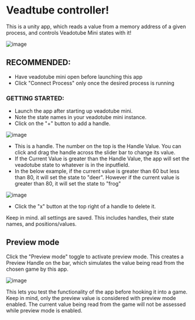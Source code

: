 # Veadtube controller!
This is a unity app, which reads a value from a memory address of a given process, and controls Veadotube Mini states with it!

![image](https://github.com/user-attachments/assets/37849dec-9a47-4344-907d-91eb58613f0b)

## RECOMMENDED:
- Have veadotube mini open before launching this app
- Click "Connect Process" only once the desired process is running

### GETTING STARTED:
- Launch the app after starting up veadotube mini.
- Note the state names in your veadotube mini instance.
- Click on the "+" button to add a handle.

![image](https://github.com/user-attachments/assets/dcccf3ec-a1a0-49c1-abdf-429dd5c4b1ad)

- This is a handle. The number on the top is the Handle Value. You can click and drag the handle across the slider bar to change its value.
- If the Current Value is greater than the Handle Value, the app will set the veadotube state to whatever is in the inputfield.
- In the below example, if the current value is greater than 60 but less than 80, it will set the state to "deer". However if the current value is greater than 80, it will set the state to "frog"

![image](https://github.com/user-attachments/assets/7e881653-b9f5-4d98-b770-1af4399c3e9a)

- Click the "x" button at the top right of a handle to delete it.

Keep in mind. all settings are saved. This includes handles, their state names, and positions/values.

## Preview mode

Click the "Preview mode" toggle to activate preview mode. This creates a Preview Handle on the bar, which simulates the value being read from the chosen game by this app.

![image](https://github.com/user-attachments/assets/d947f804-6615-4e18-9ef1-5a8023c82e3c)

This lets you test the functionality of the app before hooking it into a game.
Keep in mind, only the preview value is considered with preview mode enabled. The current value being read from the game will not be assessed while preview mode is enabled.
